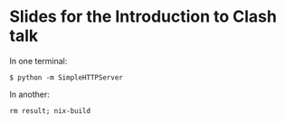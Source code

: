 # Slides for the Introduction to Clash talk

In one terminal:

```
$ python -m SimpleHTTPServer
```

In another:

```
rm result; nix-build

```
